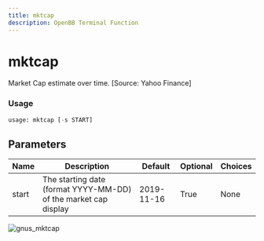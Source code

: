 ```yaml
---
title: mktcap
description: OpenBB Terminal Function
---
```


# mktcap

Market Cap estimate over time. [Source: Yahoo Finance]

### Usage 
```python
usage: mktcap [-s START]
```

## Parameters

| Name | Description | Default | Optional | Choices |
| ---- | ----------- | ------- | -------- | ------- |
| start | The starting date (format YYYY-MM-DD) of the market cap display | 2019-11-16 | True | None |


![gnus_mktcap](https://user-images.githubusercontent.com/25267873/156903038-46f46af1-68ca-435b-aed7-842da041864a.png)

